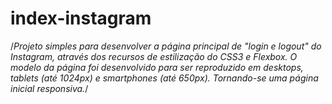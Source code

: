 # index-instagram

/*Projeto simples para desenvolver a página principal de "login e logout" do Instagram, através dos recursos de estilização do CSS3 e Flexbox. 
O modelo da página foi desenvolvido para ser reproduzido em desktops, tablets (até 1024px) e smartphones (até 650px). Tornando-se uma página inicial responsiva.*/
